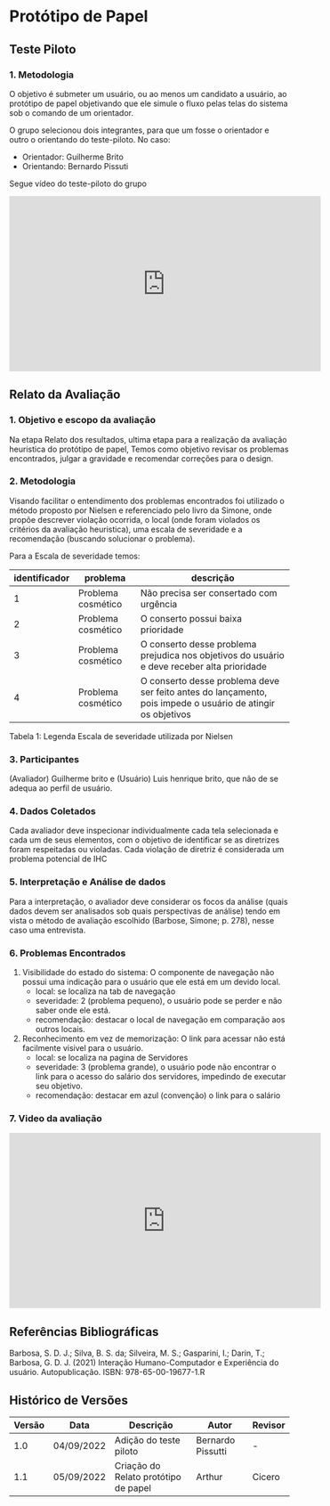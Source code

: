 # Protótipo de Papel

## Teste Piloto

### 1. Metodologia

O objetivo é submeter um usuário, ou ao menos um candidato a usuário, ao protótipo de papel objetivando que ele simule o fluxo pelas telas
do sistema sob o comando de um orientador.

O grupo selecionou dois integrantes, para que um fosse o orientador e outro o orientando do teste-piloto. No caso:

- Orientador: Guilherme Brito
- Orientando: Bernardo Pissuti

Segue vídeo do teste-piloto do grupo

<iframe width="560" height="315" src="https://www.youtube.com/embed/R6R91GvxjXg" title="YouTube video player" frameborder="0" allow="accelerometer; autoplay; clipboard-write; encrypted-media; gyroscope; picture-in-picture" allowfullscreen></iframe>

## Relato da Avaliação

### 1. Objetivo e escopo da avaliação

Na etapa Relato dos resultados, ultima etapa para a realização da avaliação heuristica do protótipo de papel, Temos como objetivo revisar os problemas encontrados, julgar a gravidade e recomendar correções para o design.

### 2. Metodologia

Visando facilitar o entendimento  dos problemas encontrados foi utilizado o método proposto por Nielsen e referenciado pelo livro da Simone, onde propõe descrever  violação ocorrida, o local (onde foram violados os critérios da avaliação heuristica), uma escala de severidade e a recomendação (buscando solucionar o problema).

Para a Escala de severidade temos:

|identificador| problema |descrição |
|----|-----|-----|
|1|Problema cosmético| Não precisa ser consertado com urgência |
|2|Problema cosmético| O conserto possui baixa prioridade |
|3|Problema cosmético| O conserto desse problema prejudica nos objetivos do usuário e deve receber alta prioridade |
|4|Problema cosmético| O conserto desse problema deve ser feito antes do lançamento, pois impede o usuário de atingir os objetivos |

Tabela 1: Legenda Escala de severidade utilizada por Nielsen

### 3. Participantes

(Avaliador) Guilherme brito e (Usuário) Luis henrique brito, que não de se adequa ao perfil de usuário.

### 4. Dados Coletados

Cada avaliador deve inspecionar individualmente cada tela selecionada e cada um de seus
elementos, com o objetivo de identificar se as diretrizes foram respeitadas ou violadas. Cada violação
de diretriz é considerada um problema potencial de IHC

### 5. Interpretação e Análise de dados

Para a interpretação, o avaliador deve considerar os focos da análise (quais dados devem ser analisados 
sob quais perspectivas de análise) tendo em vista o método de avaliação escolhido (Barbose, Simone; p. 278), nesse caso
uma entrevista.

### 6. Problemas Encontrados

1. Visibilidade do estado do sistema: O componente de navegação não possui uma indicação para o usuário que ele está em um devido local.
   - local: se localiza na tab de navegação
   - severidade: 2 (problema pequeno), o usuário pode se perder e não saber onde ele está.
   - recomendação: destacar o local de navegação em comparação aos outros locais.
2. Reconhecimento em vez de memorização: O link para acessar não está facilmente visivel para o usuário.
   - local: se localiza na pagina de Servidores
   - severidade: 3 (problema grande), o usuário pode não encontrar o link para o acesso do salário dos servidores, impedindo de executar seu objetivo.
   - recomendação: destacar em azul (convenção) o link para o salário


### 7. Video da avaliação

<iframe width="560" height="315" src="https://www.youtube.com/embed/Vi7MhnIE0hE" title="YouTube video player" frameborder="0" allow="accelerometer; autoplay; clipboard-write; encrypted-media; gyroscope; picture-in-picture" allowfullscreen></iframe>



## Referências Bibliográficas

Barbosa, S. D. J.; Silva, B. S. da; Silveira, M. S.; Gasparini, I.; Darin, T.; Barbosa, G. D. J. (2021)
Interação Humano-Computador e Experiência do usuário. Autopublicação. ISBN: 978-65-00-19677-1.R



## Histórico de Versões

| Versão | Data       | Descrição              | Autor             | Revisor |
|--------|------------|------------------------|-------------------|---------|
| 1.0    | 04/09/2022 | Adição do teste piloto | Bernardo Pissutti | -       |
| 1.1    | 05/09/2022 |Criação do Relato protótipo de papel | Arthur | Cicero
